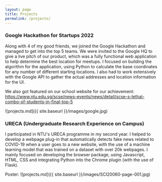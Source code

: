 ```yaml
---
layout: page
title: Projects
permalink: /projects/
---
```

### Google Hackathon for Startups 2022

Along with 4 of my good friends, we joined the Google Hackathon and managed to get into the top 5 teams. We were invited to the Google HQ to give a live pitch of our product, which was a fully functional web application to help determine the best location for meetups. I focused on building the algorithm for the application, using Python to calculate the base coordinates for any number of different starting locations. I also had to work extensively with the Google API to gather the actual addresses and location information for the UI. 

We also got featured on our school website for our achievement: https://www.ntu.edu.sg/scse/news-events/news/detail/scse-s-lethal-combo-of-students-in-final-top-5

![projects.md]({{ site.baseurl }}/images/google.jpg)





### URECA (Undergraduate Research Experience on Campus)

I participated in NTU's URECA programme in my second year. I helped to develop a webpage plug-in that automatically detects fake news related to COVID-19 when a user goes to a new website, with the use of a machine learning model that was trained on a dataset with over 20k webpages. I mainly focused on developing the browser package, using Javascript, HTML, CSS and integrating Python into the Chrome plugin (with the use of Flask). 

Poster: ![projects.md]({{ site.baseurl }}/images/SCI20060-page-001.jpg)
